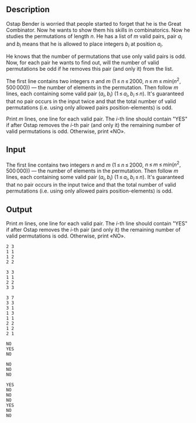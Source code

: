 ## Description

<div><p>Ostap Bender is worried that people started to forget that he is the Great Combinator. Now he wants to show them his skills in combinatorics. Now he studies the permutations of length <span class="tex-span"><i>n</i></span>. He has a list of <span class="tex-span"><i>m</i></span> valid pairs, pair <span class="tex-span"><i>a</i><sub class="lower-index"><i>i</i></sub></span> and <span class="tex-span"><i>b</i><sub class="lower-index"><i>i</i></sub></span> means that he is allowed to place integers <span class="tex-span"><i>b</i><sub class="lower-index"><i>i</i></sub></span> at position <span class="tex-span"><i>a</i><sub class="lower-index"><i>i</i></sub></span>.</p><p>He knows that the number of permutations that use only valid pairs is <span class="tex-font-style-bf">odd</span>. Now, for each pair he wants to find out, will the number of valid permutations be <span class="tex-font-style-bf">odd</span> if he <span class="tex-font-style-bf">removes</span> this pair (and only it) from the list.</p></div><div class="input-specification"><p>The first line contains two integers <span class="tex-span"><i>n</i></span> and <span class="tex-span"><i>m</i></span> (<span class="tex-span">1 ≤ <i>n</i> ≤ 2000</span>, <span class="tex-span"><i>n</i> ≤ <i>m</i> ≤ <i>min</i>(<i>n</i><sup class="upper-index">2</sup>, 500 000)</span>)&nbsp;— the number of elements in the permutation. Then follow <span class="tex-span"><i>m</i></span> lines, each containing some valid pair <span class="tex-span">(<i>a</i><sub class="lower-index"><i>i</i></sub>, <i>b</i><sub class="lower-index"><i>i</i></sub>)</span> (<span class="tex-span">1 ≤ <i>a</i><sub class="lower-index"><i>i</i></sub>, <i>b</i><sub class="lower-index"><i>i</i></sub> ≤ <i>n</i></span>). It's guaranteed that no pair occurs in the input twice and that the total number of valid permutations (i.e. using only allowed pairs position-elements) is odd.</p></div><div class="output-specification"><p>Print <span class="tex-span"><i>m</i></span> lines, one line for each valid pair. The <span class="tex-span"><i>i</i></span>-th line should contain "<span class="tex-font-style-tt">YES</span>" if after Ostap removes the <span class="tex-span"><i>i</i></span>-th pair (and only it) the remaining number of valid permutations is odd. Otherwise, print «<span class="tex-font-style-tt">NO</span>».</p></div>

## Input

<p>The first line contains two integers <span class="tex-span"><i>n</i></span> and <span class="tex-span"><i>m</i></span> (<span class="tex-span">1 ≤ <i>n</i> ≤ 2000</span>, <span class="tex-span"><i>n</i> ≤ <i>m</i> ≤ <i>min</i>(<i>n</i><sup class="upper-index">2</sup>, 500 000)</span>)&nbsp;— the number of elements in the permutation. Then follow <span class="tex-span"><i>m</i></span> lines, each containing some valid pair <span class="tex-span">(<i>a</i><sub class="lower-index"><i>i</i></sub>, <i>b</i><sub class="lower-index"><i>i</i></sub>)</span> (<span class="tex-span">1 ≤ <i>a</i><sub class="lower-index"><i>i</i></sub>, <i>b</i><sub class="lower-index"><i>i</i></sub> ≤ <i>n</i></span>). It's guaranteed that no pair occurs in the input twice and that the total number of valid permutations (i.e. using only allowed pairs position-elements) is odd.</p>

## Output

<p>Print <span class="tex-span"><i>m</i></span> lines, one line for each valid pair. The <span class="tex-span"><i>i</i></span>-th line should contain "<span class="tex-font-style-tt">YES</span>" if after Ostap removes the <span class="tex-span"><i>i</i></span>-th pair (and only it) the remaining number of valid permutations is odd. Otherwise, print «<span class="tex-font-style-tt">NO</span>».</p>





```input1
2 3
1 1
1 2
2 2

```




```input2
3 3
1 1
2 2
3 3

```




```input3
3 7
3 3
3 1
1 3
1 1
2 2
1 2
2 1

```




```output1
NO
YES
NO

```




```output2
NO
NO
NO

```




```output3
YES
NO
NO
NO
YES
NO
NO

```


